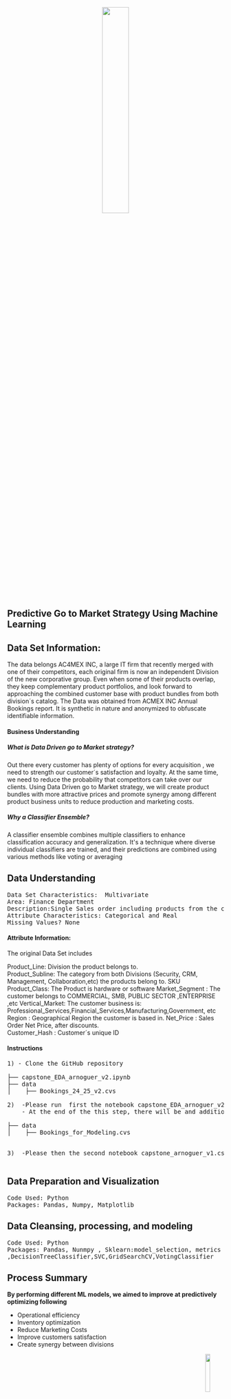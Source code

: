 <center>
    <center>
        <img src = images/lstm.png width = 35%/>
    </center>
</center>

## Predictive Go to Market Strategy Using Machine Learning

## Data Set Information:

The data belongs AC4MEX INC, a large IT firm that recently merged with one of their competitors, 
each original firm is now an independent Division of the new corporative group.
Even when some of their products overlap, they keep complementary product portfolios, 
and look forward to approaching the combined customer base with product bundles from both division´s catalog. 
The Data was obtained from ACMEX INC Annual Bookings report. 
It is synthetic in nature and anonymized to obfuscate identifiable information.



#### Business Understanding

##### What is Data Driven go to Market strategy?

Out there every customer has plenty of options for every acquisition , we need to strength our customer´s satisfaction and loyalty. At the same time, we need to reduce the probability that competitors can take over our clients. Using Data Driven go to Market strategy, we will create product bundles with more attractive prices and promote synergy among different product business units to reduce production and marketing costs.


##### Why a Classifier Ensemble?

A classifier ensemble combines multiple classifiers to enhance classification accuracy and generalization. It's a technique where diverse individual classifiers are trained, and their predictions are combined using various methods like voting or averaging



## Data Understanding
<pre>
Data Set Characteristics:  Multivariate
Area: Finance Department
Description:Single Sales order including products from the catalog
Attribute Characteristics: Categorical and Real
Missing Values? None
</pre>

#### Attribute Information:

The original Data Set includes 

Product_Line: Division the product belongs to.  
Product_Subline: The category from both Divisions (Security, CRM, Management, Collaboration,etc) the products belong to.
SKU Product_Class: The Product is hardware or software
Market_Segment : The customer belongs to COMMERCIAL, SMB, PUBLIC SECTOR ,ENTERPRISE ,etc
Vertical_Market: The customer business is:  Professional_Services,Financial_Services,Manufacturing,Government, etc
Region : Geographical Region the customer is based in.
Net_Price : Sales Order Net Price, after discounts.   
Customer_Hash : Customer´s unique ID


#### Instructions
<pre>
1) - Clone the GitHub repository

├── capstone_EDA_arnoguer_v2.ipynb
├── data
│    ├── Bookings_24_25_v2.cvs

2)  -Please run  first the notebook capstone_EDA_arnoguer_v2.ipynb
    - At the end of the this step, there will be and additional CSV File (Bookings_for_Modeling.csv) under the Data directory.

├── data
│    ├── Bookings_for_Modeling.cvs

 
3)  -Please then the second notebook capstone_arnoguer_v1.csv

</pre>

## Data Preparation and Visualization

<pre>
Code Used: Python
Packages: Pandas, Numpy, Matplotlib
</pre>
## Data Cleansing, processing, and modeling
<pre>
Code Used: Python
Packages: Pandas, Nunmpy , Sklearn:model_selection, metrics , preprocessing ,compose ,LogisticRegression,KNeighborsClassifier
,DecisionTreeClassifier,SVC,GridSearchCV,VotingClassifier
</pre>

## Process Summary
**By performing different ML models, we aimed to improve at predictively optimizing following**
- Operational efficiency
- Inventory optimization
- Reduce Marketing Costs
- Improve customers satisfaction
- Create synergy between divisions



<center>
    <img src = images/copyright.png width = 15%, align = "right"/>
</center>
